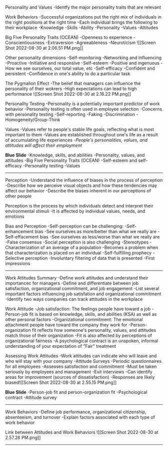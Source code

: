 Personality and Values
	-Identfy the major personality traits that are relevant 

Work Behaviors
	-Successful organizations put the right mix of individuals in the right positions at the right time
	-Each individual brings the following to their workplace
		-Knowledge
		-Skills
		-Ability
		-Personality
		-Values
		-Attitudes

Big Five Personality Traits (OCEAN)
	-Openness to experience
	-Conscientiousness
	-Extraversion
	-Agreeableness
	-Neuroticism
	![[Screen Shot 2022-08-30 at 2.06.51 PM.png]]

Other personality dimensions
	-Self-monitoring
		-Networking and Influencing
	-Proactive
		-Initiative and responsive
	-Self-esteem
		-Positive and ingenuous
		-How we see ourselves, our total value, etc
	-Self-efficacy
		-Confident and persistent
		-Confidence in one's ability to do a particular task

The Pygmalion Effect
	-The belief that managers can influence the personality of their wokrers
		-High expectations can lead to high performance
	![[Screen Shot 2022-08-30 at 2.16.22 PM.png]]

Personality Testing
	-Personality is a potentially important predictor of work behavior
	-Personality testing is often used in employee selection
	-Concerns with personality testing
		-Self-reporting
		-Faking
		-Discrimination
		-Homogeneity/Group-Think

Values
	-Values refer to people's stable life goals, reflecting what is most important to them
	-Values are established throughout one's life as a result of accumulating life experiences
	-*People's personalities, values, and attitudes will affect their employment*

**Blue Slide**
	-Knowledge, skills, and abilities
	-Personality, values, and attitudes
	-Big Five Personality Traits (OCEAN)
	-Self-esteem and self-efficacy
	-Personality testing
	-Values

-------

Perception
	-Understand the influence of biases in the process of perception
	-Describe how we perceive visual objects and how these tendencies may affect our behavior
	-Describe the biases inherent in our perceptions of other people

Perception is the process by which individuals detect and interpret their environmental stimuli
	-It is affected by individual values, needs, and emotions

Bias and Perception
	-Self-perception can be challenging:
		-Self-enhancement bias
			-See ourselves as more/better than what we really are
		-Self-effacement bias
			-See ourselves as less/worse than what we really are
		-False consensus
	-Social perception is also challenging
		-Stereotypes
			-Characterization of an average of a population
			-Becomes a problem when that characterization is placed on an individual
		-Self-fulfilling prophecy
		-Selective perception
			-Involuntary filtering of data that is presented
		-First impressions

-----

Work Attitudes Summary
	-Define work attitudes and understand their importancec for managers
	-Define and differentiate between job satisfaction, organizational commitment, and job engagement
	-List several important factors influencing job satisfation and organizational commitment
	-Identify two ways companies can track attitudes in the workplace


Work Attitude
	-Job satisfaction: The feelings people have toward a job
		-Person-job fit is based on knowledge, skills, and abilities (KSA) as well as other personal factors
	-Organizational commitment: The emotional attachment people have toward the company they work for
		-Person-organization fit reflects how someone's personality, values, and attitudes match those of their organization
	-Fit is also affected by perceptions of organizational fairness
		-A psychological contract is an unspoken, informal understanding of your expectation of "Fair" treatment

Assessing Work Attitudes
	-Work attitudes can indicate who will leave and who will stay with your company
		-Attitude Surveys
			-Periodic questionnaires for all employees
			-Assesses satisfaction and commitment
			-Must be taken seriously by employees and management
		-Exit interviews
			-Can identify areas for improvement (sources of dissatisfaction)
				-Responses are likely biased![[Screen Shot 2022-08-30 at 2.55.15 PM.png]]

**Blue Slide**
	-Person-job fit and person-organization fit
	-Psychological contract
	-Attitude survey

----

Work Behaviors
	-Define job performance, organizational citizenship, absenteeism, and turnover
	-Explain factors associated with each type of work behavior

Link between Attitudes and Work Behaviors
	![[Screen Shot 2022-08-30 at 2.57.26 PM.png]]

-----

